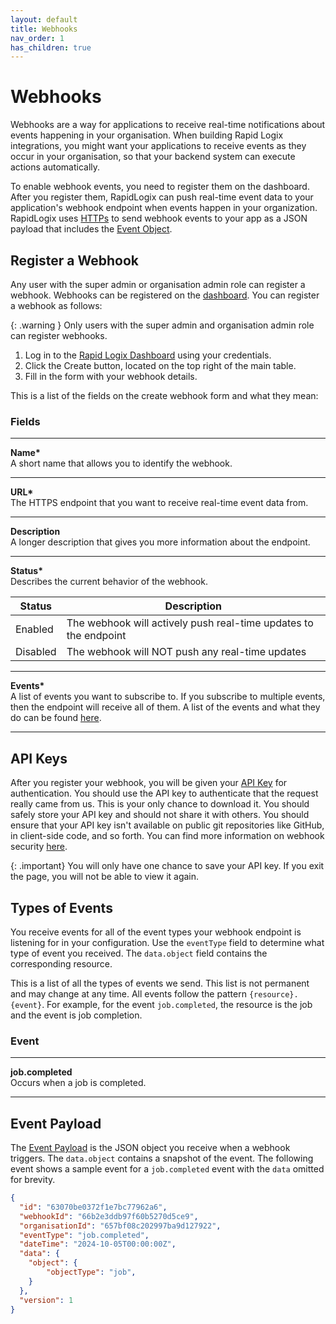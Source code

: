 ```yaml
---
layout: default
title: Webhooks
nav_order: 1
has_children: true
---
```


# Webhooks

Webhooks are a way for applications to receive real-time notifications about events happening in your organisation. When building Rapid Logix integrations, you might want your applications to receive events as they occur in your organisation, so that your backend system can execute actions automatically.

To enable webhook events, you need to register them on the dashboard. After you register them, RapidLogix can push real-time event data to your application's webhook endpoint when events happen in your organization. RapidLogix uses [HTTPs](webhook-security#https) to send webhook events to your app as a JSON payload that includes the [Event Object](webhook-payload).

## Register a Webhook

Any user with the super admin or organisation admin role can register a webhook. Webhooks can be registered on the <a href="https://app.rapidlogix.com/webhooks" target="_blank">dashboard</a>. You can register a webhook as follows:

{: .warning }
Only users with the super admin and organisation admin role can register webhooks.

1. Log in to the <a href="https://app.rapidlogix.com/webhooks" target="_blank">Rapid Logix Dashboard</a> using your credentials.
2. Click the Create button, located on the top right of the main table.
3. Fill in the form with your webhook details.

This is a list of the fields on the create webhook form and what they mean:

### Fields
---
**Name\*** \
A short name that allows you to identify the webhook.

---
**URL\***\
The HTTPS endpoint that you want to receive real-time event data from.

---
**Description**\
A longer description that gives you more information about the endpoint.

---
**Status\***\
Describes the current behavior of the webhook.

| Status   | Description                                           |
|----------|-------------------------------------------------------|
| Enabled  | The webhook will actively push real-time updates to the endpoint |
| Disabled | The webhook will NOT push any real-time updates       |

---
**Events\***\
A list of events you want to subscribe to. If you subscribe to multiple events, then the endpoint will receive all of them. A list of the events and what they do can be found [here](#types-of-events).

---

## API Keys

After you register your webhook, you will be given your [API Key](webhook-security#authentication) for authentication. You should use the API key to authenticate that the request really came from us. This is your only chance to download it. You should safely store your API key and should not share it with others. You should ensure that your API key isn't available on public git repositories like GitHub, in client-side code, and so forth. You can find more information on webhook security [here](./webhook-security).

{: .important}
You will only have one chance to save your API key. If you exit the page, you will not be able to view it again.

## Types of Events

You receive events for all of the event types your webhook endpoint is listening for in your configuration. Use the `eventType` field to determine what type of event you received. The `data.object` field contains the corresponding resource.

This is a list of all the types of events we send. This list is not permanent and may change at any time. All events follow the pattern `{resource}.{event}`. For example, for the event `job.completed`, the resource is the job and the event is job completion.

### Event

---

**job.completed**\
Occurs when a job is completed.

---

## Event Payload

The [Event Payload](webhook-payload) is the JSON object you receive when a webhook triggers. The `data.object` contains a snapshot of the event. The following event shows a sample event for a `job.completed` event with the `data` omitted for brevity.

```json
{
  "id": "63070be0372f1e7bc77962a6",
  "webhookId": "66b2e3ddb97f60b5270d5ce9",
  "organisationId": "657bf08c202997ba9d127922",
  "eventType": "job.completed",
  "dateTime": "2024-10-05T00:00:00Z",
  "data": {
    "object": {
        "objectType": "job",
    }
  },
  "version": 1
}
```